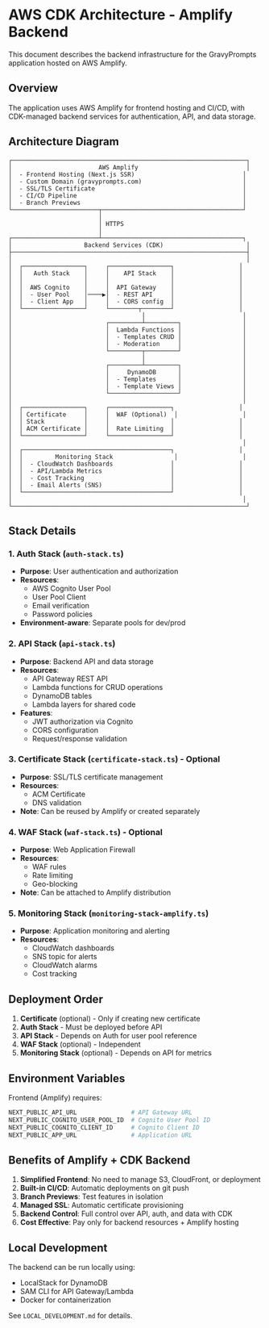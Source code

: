 # AWS CDK Architecture - Amplify Backend

This document describes the backend infrastructure for the GravyPrompts application hosted on AWS Amplify.

## Overview

The application uses AWS Amplify for frontend hosting and CI/CD, with CDK-managed backend services for authentication, API, and data storage.

## Architecture Diagram

```
┌─────────────────────────────────────────────────────────────────┐
│                        AWS Amplify                              │
│  - Frontend Hosting (Next.js SSR)                              │
│  - Custom Domain (gravyprompts.com)                            │
│  - SSL/TLS Certificate                                         │
│  - CI/CD Pipeline                                              │
│  - Branch Previews                                             │
└────────────────────────┬───────────────────────────────────────┘
                         │
                         │ HTTPS
                         │
┌────────────────────────┴───────────────────────────────────────┐
│                    Backend Services (CDK)                       │
├─────────────────────────────────────────────────────────────────┤
│                                                                 │
│  ┌─────────────────┐     ┌─────────────────┐                  │
│  │   Auth Stack    │     │    API Stack    │                  │
│  │                 │     │                 │                  │
│  │  AWS Cognito    │     │  API Gateway    │                  │
│  │  - User Pool    │────▶│  - REST API     │                  │
│  │  - Client App   │     │  - CORS config  │                  │
│  └─────────────────┘     └────────┬────────┘                  │
│                                    │                           │
│                          ┌─────────┴─────────┐                 │
│                          │  Lambda Functions │                 │
│                          │  - Templates CRUD │                 │
│                          │  - Moderation     │                 │
│                          └─────────┬─────────┘                 │
│                                    │                           │
│                          ┌─────────┴─────────┐                 │
│                          │     DynamoDB      │                 │
│                          │  - Templates      │                 │
│                          │  - Template Views │                 │
│                          └───────────────────┘                 │
│                                                                │
│  ┌─────────────────┐     ┌─────────────────┐                  │
│  │ Certificate     │     │  WAF (Optional)  │                  │
│  │ Stack           │     │                 │                  │
│  │ ACM Certificate │     │  Rate Limiting  │                  │
│  └─────────────────┘     └─────────────────┘                  │
│                                                                │
│  ┌─────────────────────────────────────────┐                  │
│  │         Monitoring Stack                 │                  │
│  │  - CloudWatch Dashboards                │                  │
│  │  - API/Lambda Metrics                   │                  │
│  │  - Cost Tracking                        │                  │
│  │  - Email Alerts (SNS)                   │                  │
│  └─────────────────────────────────────────┘                  │
│                                                                │
└─────────────────────────────────────────────────────────────────┘
```

## Stack Details

### 1. **Auth Stack** (`auth-stack.ts`)

- **Purpose**: User authentication and authorization
- **Resources**:
  - AWS Cognito User Pool
  - User Pool Client
  - Email verification
  - Password policies
- **Environment-aware**: Separate pools for dev/prod

### 2. **API Stack** (`api-stack.ts`)

- **Purpose**: Backend API and data storage
- **Resources**:
  - API Gateway REST API
  - Lambda functions for CRUD operations
  - DynamoDB tables
  - Lambda layers for shared code
- **Features**:
  - JWT authorization via Cognito
  - CORS configuration
  - Request/response validation

### 3. **Certificate Stack** (`certificate-stack.ts`) - Optional

- **Purpose**: SSL/TLS certificate management
- **Resources**:
  - ACM Certificate
  - DNS validation
- **Note**: Can be reused by Amplify or created separately

### 4. **WAF Stack** (`waf-stack.ts`) - Optional

- **Purpose**: Web Application Firewall
- **Resources**:
  - WAF rules
  - Rate limiting
  - Geo-blocking
- **Note**: Can be attached to Amplify distribution

### 5. **Monitoring Stack** (`monitoring-stack-amplify.ts`)

- **Purpose**: Application monitoring and alerting
- **Resources**:
  - CloudWatch dashboards
  - SNS topic for alerts
  - CloudWatch alarms
  - Cost tracking

## Deployment Order

1. **Certificate** (optional) - Only if creating new certificate
2. **Auth Stack** - Must be deployed before API
3. **API Stack** - Depends on Auth for user pool reference
4. **WAF Stack** (optional) - Independent
5. **Monitoring Stack** (optional) - Depends on API for metrics

## Environment Variables

Frontend (Amplify) requires:

```bash
NEXT_PUBLIC_API_URL               # API Gateway URL
NEXT_PUBLIC_COGNITO_USER_POOL_ID  # Cognito User Pool ID
NEXT_PUBLIC_COGNITO_CLIENT_ID     # Cognito Client ID
NEXT_PUBLIC_APP_URL               # Application URL
```

## Benefits of Amplify + CDK Backend

1. **Simplified Frontend**: No need to manage S3, CloudFront, or deployment
2. **Built-in CI/CD**: Automatic deployments on git push
3. **Branch Previews**: Test features in isolation
4. **Managed SSL**: Automatic certificate provisioning
5. **Backend Control**: Full control over API, auth, and data with CDK
6. **Cost Effective**: Pay only for backend resources + Amplify hosting

## Local Development

The backend can be run locally using:

- LocalStack for DynamoDB
- SAM CLI for API Gateway/Lambda
- Docker for containerization

See `LOCAL_DEVELOPMENT.md` for details.
